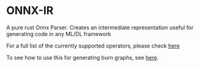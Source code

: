 # ONNX-IR

A pure rust Onnx Parser. Creates an intermediate representation useful for generating code in any ML/DL framework

For a full list of the currently supported operators, please check [here](https://github.com/tracel-ai/burn/blob/main/crates/burn-import/SUPPORTED-ONNX-OPS.md)

To see how to use this for generating burn graphs, see [here](crates/burn-import/src/onnx/to_burn.rs).
